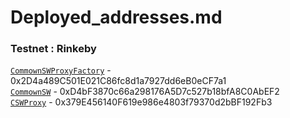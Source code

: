 # Deployed_addresses.md

### Testnet : Rinkeby

[`CommownSWProxyFactory`](https://rinkeby.etherscan.io/address/0x2D4a489C501E021C86fc8d1a7927dd6eB0eCF7a1) - 0x2D4a489C501E021C86fc8d1a7927dd6eB0eCF7a1  <br>
[`CommownSW`](https://rinkeby.etherscan.io/address/0xD4bF3870c66a298176A5D7c527b18bfA8C0AbEF2) - 0xD4bF3870c66a298176A5D7c527b18bfA8C0AbEF2  <br>
[`CSWProxy`](https://rinkeby.etherscan.io/address/0x379E456140F619e986e4803f79370d2bBF192Fb3#events) - 0x379E456140F619e986e4803f79370d2bBF192Fb3<br>
